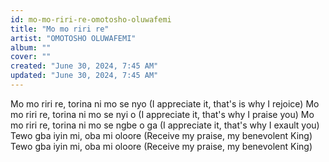 ```yaml
---
id: mo-mo-riri-re-omotosho-oluwafemi
title: "Mo mo riri re"
artist: "OMOTOSHO OLUWAFEMI"
album: ""
cover: ""
created: "June 30, 2024, 7:45 AM"
updated: "June 30, 2024, 7:45 AM"
---
```


Mo mo riri re, torina ni mo se nyo
(I appreciate it, that's is why I rejoice)
Mo mo riri re, torina ni mo se nyi o
(I appreciate it, that's why I praise you)
Mo mo riri re, torina ni mo se ngbe o ga
(I appreciate it, that's why I exault you)
Tewo gba iyin mi, oba mi oloore
(Receive my praise, my benevolent King)
Tewo gba iyin mi, oba mi oloore
(Receive my praise, my benevolent King)